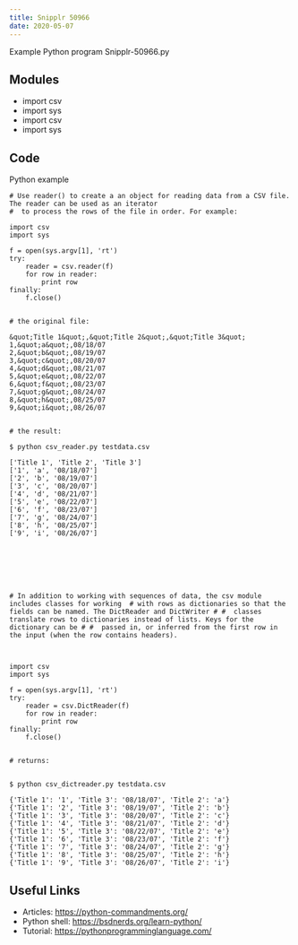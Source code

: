 ```yaml
---
title: Snipplr 50966
date: 2020-05-07
---
```

Example Python program Snipplr-50966.py

## Modules

* import csv
* import sys
* import csv
* import sys

## Code

Python example

    # Use reader() to create a an object for reading data from a CSV file. The reader can be used as an iterator
    #  to process the rows of the file in order. For example:	
    
    import csv
    import sys
    
    f = open(sys.argv[1], 'rt')
    try:
        reader = csv.reader(f)
        for row in reader:
            print row
    finally:
        f.close()
    
    
    # the original file:
    
    &quot;Title 1&quot;,&quot;Title 2&quot;,&quot;Title 3&quot;
    1,&quot;a&quot;,08/18/07
    2,&quot;b&quot;,08/19/07
    3,&quot;c&quot;,08/20/07
    4,&quot;d&quot;,08/21/07
    5,&quot;e&quot;,08/22/07
    6,&quot;f&quot;,08/23/07
    7,&quot;g&quot;,08/24/07
    8,&quot;h&quot;,08/25/07
    9,&quot;i&quot;,08/26/07
    
    
    # the result:
    
    $ python csv_reader.py testdata.csv
    
    ['Title 1', 'Title 2', 'Title 3']
    ['1', 'a', '08/18/07']
    ['2', 'b', '08/19/07']
    ['3', 'c', '08/20/07']
    ['4', 'd', '08/21/07']
    ['5', 'e', '08/22/07']
    ['6', 'f', '08/23/07']
    ['7', 'g', '08/24/07']
    ['8', 'h', '08/25/07']
    ['9', 'i', '08/26/07']
    
    
    
    
    
    
    
    # In addition to working with sequences of data, the csv module includes classes for working  # with rows as dictionaries so that the fields can be named. The DictReader and DictWriter # #  classes translate rows to dictionaries instead of lists. Keys for the dictionary can be # #  passed in, or inferred from the first row in the input (when the row contains headers).
    
    
    
    import csv
    import sys
    
    f = open(sys.argv[1], 'rt')
    try:
        reader = csv.DictReader(f)
        for row in reader:
            print row
    finally:
        f.close()
    
    
    # returns:
    
    
    $ python csv_dictreader.py testdata.csv
    
    {'Title 1': '1', 'Title 3': '08/18/07', 'Title 2': 'a'}
    {'Title 1': '2', 'Title 3': '08/19/07', 'Title 2': 'b'}
    {'Title 1': '3', 'Title 3': '08/20/07', 'Title 2': 'c'}
    {'Title 1': '4', 'Title 3': '08/21/07', 'Title 2': 'd'}
    {'Title 1': '5', 'Title 3': '08/22/07', 'Title 2': 'e'}
    {'Title 1': '6', 'Title 3': '08/23/07', 'Title 2': 'f'}
    {'Title 1': '7', 'Title 3': '08/24/07', 'Title 2': 'g'}
    {'Title 1': '8', 'Title 3': '08/25/07', 'Title 2': 'h'}
    {'Title 1': '9', 'Title 3': '08/26/07', 'Title 2': 'i'}

## Useful Links

- Articles: https://python-commandments.org/
- Python shell: https://bsdnerds.org/learn-python/
- Tutorial: https://pythonprogramminglanguage.com/
